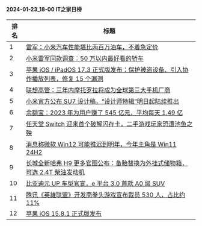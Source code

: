 #### 2024-01-23_18-00  IT之家日榜

| 排名 | 标题|
| --- | ---|
| 1 | [雷军：小米汽车性能堪比两百万油车，不着急定价](https://www.ithome.com/0/746/636.htm) |
| 2 | [小米雷军同款调查：50 万以内最好看的轿车](https://www.ithome.com/0/746/665.htm) |
| 3 | [苹果 iOS / iPadOS 17.3 正式版发布：保护被盗设备、引入协作播放列表，修复 15 个漏洞](https://www.ithome.com/0/746/666.htm) |
| 4 | [联想高管：三年内摩托罗拉将成为全球第三大手机厂商](https://www.ithome.com/0/746/627.htm) |
| 5 | [小米官方公布 SU7 设计稿，“设计师特辑”明日起陆续推出](https://www.ithome.com/0/746/652.htm) |
| 6 | [余额宝：2023 年为用户赚了 545 亿元，平均每天 1.49 亿](https://www.ithome.com/0/746/651.htm) |
| 7 | [任天堂 Switch 迎来首个破解闪存卡，二手游戏玩家恐遭池鱼之殃](https://www.ithome.com/0/746/645.htm) |
| 8 | [消息称微软 Win12 可能推迟到明年，今年主角是 Win11 24H2](https://www.ithome.com/0/746/630.htm) |
| 9 | [长城全新哈弗 H9 更多官图公布：备胎替换为外挂式储物箱，可选 2.4T 柴油发动机](https://www.ithome.com/0/746/664.htm) |
| 10 | [比亚迪元 UP 车型官宣，e 平台 3.0 首款 A0 级 SUV](https://www.ithome.com/0/746/692.htm) |
| 11 | [腾讯《英雄联盟》开发商拳头游戏宣布裁员 530 人，占比约 11%](https://www.ithome.com/0/746/681.htm) |
| 12 | [苹果 iOS 15.8.1 正式版发布](https://www.ithome.com/0/746/670.htm) |

